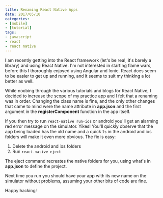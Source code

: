 ```yaml
---
title: Renaming React Native Apps
date: 2017/05/10
categories:
- [mobile]
- [tutorial]
tags:
- javascript
- react
- react native
---
```


I am recently getting into the React framework (let's be real, it's barely a library) and using React Native. I'm not interested in starting flame wars, before this I thoroughly enjoyed using Angular and Ionic. React does seem to be easier to get up and running, and it seems to suit my thinking a lot better as well.

While noobing through the various tutorials and blogs for React Native, I decided to increase the scope of my practice app and I felt that a renaming was in order. Changing the class name is fine, and the only other changes that came to mind were the name attribute in **app.json** and the first argument in the **registerComponent** function in the app itself.

If you then try to run `react-native run-ios` or android you'll get an alarming red error message on the simulator. Yikes! You'll quickly observe that the app being loaded has the old name and a quick `ls` in the android and ios folders will make it even more obvious. The fix is easy:

1. Delete the android and ios folders
2. Run `react-native eject`

The eject command recreates the native folders for you, using what's in **app.json** to define the project.

Next time you run you should have your app with its new name on the simulator without problems, assuming your other bits of code are fine.

Happy hacking!
